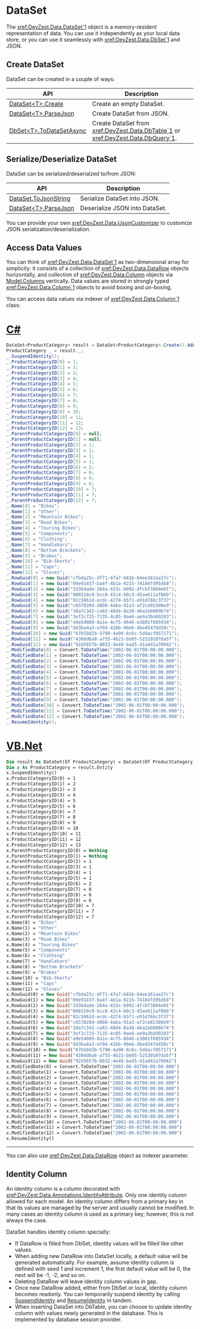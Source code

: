 # DataSet

The <xref:DevZest.Data.DataSet`1> object is a memory-resident representation of data. You can use it independently as your local data store, or you can use it seamlessly with <xref:DevZest.Data.DbSet`1> and JSON.

## Create DataSet

DataSet can be created in a couple of ways:

| API | Description |
|-----|-------------|
| [DataSet\<T\>.Create](xref:DevZest.Data.DataSet`1.Create*) | Create an empty DataSet. |
| [DataSet\<T\>.ParseJson](xref:DevZest.Data.DataSet`1.ParseJson*) | Create DataSet from JSON. |
| [DbSet\<T\>.ToDataSetAsync](xref:DevZest.Data.DbSet`1.ToDataSetAsync*) | Create DataSet from <xref:DevZest.Data.DbTable`1> or <xref:DevZest.Data.DbQuery`1>. |

## Serialize/Deserialize DataSet

DataSet can be serialized/deserialzed to/from JSON:

| API | Description |
|-----|-------------|
| [DataSet.ToJsonString](xref:DevZest.Data.DataSet.ToJsonString*) | Serialize DataSet into JSON. |
| [DataSet\<T\>.ParseJson](xref:DevZest.Data.DataSet`1.ParseJson*) | Deserialize JSON into DataSet. |

You can provide your own <xref:DevZest.Data.IJsonCustomizer> to customize JSON serialization/deserialization.

## Access Data Values

You can think of <xref:DevZest.Data.DataSet`1> as two-dimensional array for simplicity: it consists of a collection of <xref:DevZest.Data.DataRow> objects horizontally, and collection of <xref:DevZest.Data.Column> objects via [Model.Columns](xref:DevZest.Data.Model.Columns) vertically. Data values are stored in strongly typed <xref:DevZest.Data.Column`1> objects to avoid boxing and un-boxing.

You can access data values via indexer of <xref:DevZest.Data.Column`1> class:

# [C#](#tab/cs)

```cs
DataSet<ProductCategory> result = DataSet<ProductCategory>.Create().AddRows(13);
ProductCategory _ = result._;
_.SuspendIdentity();
_.ProductCategoryID[0] = 1;
_.ProductCategoryID[1] = 2;
_.ProductCategoryID[2] = 3;
_.ProductCategoryID[3] = 4;
_.ProductCategoryID[4] = 5;
_.ProductCategoryID[5] = 6;
_.ProductCategoryID[6] = 7;
_.ProductCategoryID[7] = 8;
_.ProductCategoryID[8] = 9;
_.ProductCategoryID[9] = 10;
_.ProductCategoryID[10] = 11;
_.ProductCategoryID[11] = 12;
_.ProductCategoryID[12] = 13;
_.ParentProductCategoryID[0] = null;
_.ParentProductCategoryID[1] = null;
_.ParentProductCategoryID[2] = 1;
_.ParentProductCategoryID[3] = 1;
_.ParentProductCategoryID[4] = 1;
_.ParentProductCategoryID[5] = 1;
_.ParentProductCategoryID[6] = 2;
_.ParentProductCategoryID[7] = 6;
_.ParentProductCategoryID[8] = 6;
_.ParentProductCategoryID[9] = 6;
_.ParentProductCategoryID[10] = 7;
_.ParentProductCategoryID[11] = 7;
_.ParentProductCategoryID[12] = 7;
_.Name[0] = "Bikes";
_.Name[1] = "Other";
_.Name[2] = "Mountain Bikes";
_.Name[3] = "Road Bikes";
_.Name[4] = "Touring Bikes";
_.Name[5] = "Components";
_.Name[6] = "Clothing";
_.Name[7] = "Handlebars";
_.Name[8] = "Bottom Brackets";
_.Name[9] = "Brakes";
_.Name[10] = "Bib-Shorts";
_.Name[11] = "Caps";
_.Name[12] = "Gloves";
_.RowGuid[0] = new Guid("cfbda25c-df71-47a7-b81b-64ee161aa37c");
_.RowGuid[1] = new Guid("09e91437-ba4f-4b1a-8215-74184fd95db8");
_.RowGuid[2] = new Guid("2d364ade-264a-433c-b092-4fcbf3804e01");
_.RowGuid[3] = new Guid("000310c0-bcc8-42c4-b0c3-45ae611af06b");
_.RowGuid[4] = new Guid("02c5061d-ecdc-4274-b5f1-e91d76bc3f37");
_.RowGuid[5] = new Guid("c657828d-d808-4aba-91a3-af2ce02300e9");
_.RowGuid[6] = new Guid("10a7c342-ca82-48d4-8a38-46a2eb089b74");
_.RowGuid[7] = new Guid("3ef2c725-7135-4c85-9ae6-ae9a3bdd9283");
_.RowGuid[8] = new Guid("a9e54089-8a1e-4cf5-8646-e3801f685934");
_.RowGuid[9] = new Guid("d43ba4a3-ef0d-426b-90eb-4be4547dd30c");
_.RowGuid[10] = new Guid("67b58d2b-5798-4a90-8c6c-5ddacf057171");
_.RowGuid[11] = new Guid("430dd6a8-a755-4b23-bb05-52520107da5f");
_.RowGuid[12] = new Guid("92d5657b-0032-4e49-bad5-41a441a70942");
_.ModifiedDate[0] = Convert.ToDateTime("2002-06-01T00:00:00.000");
_.ModifiedDate[1] = Convert.ToDateTime("2002-06-01T00:00:00.000");
_.ModifiedDate[2] = Convert.ToDateTime("2002-06-01T00:00:00.000");
_.ModifiedDate[3] = Convert.ToDateTime("2002-06-01T00:00:00.000");
_.ModifiedDate[4] = Convert.ToDateTime("2002-06-01T00:00:00.000");
_.ModifiedDate[5] = Convert.ToDateTime("2002-06-01T00:00:00.000");
_.ModifiedDate[6] = Convert.ToDateTime("2002-06-01T00:00:00.000");
_.ModifiedDate[7] = Convert.ToDateTime("2002-06-01T00:00:00.000");
_.ModifiedDate[8] = Convert.ToDateTime("2002-06-01T00:00:00.000");
_.ModifiedDate[9] = Convert.ToDateTime("2002-06-01T00:00:00.000");
_.ModifiedDate[10] = Convert.ToDateTime("2002-06-01T00:00:00.000");
_.ModifiedDate[11] = Convert.ToDateTime("2002-06-01T00:00:00.000");
_.ModifiedDate[12] = Convert.ToDateTime("2002-06-01T00:00:00.000");
_.ResumeIdentity();
```

# [VB.Net](#tab/vb)

```vb
Dim result As DataSet(Of ProductCategory) = DataSet(Of ProductCategory).Create().AddRows(13)
Dim x As ProductCategory = result.Entity
x.SuspendIdentity()
x.ProductCategoryID(0) = 1
x.ProductCategoryID(1) = 2
x.ProductCategoryID(2) = 3
x.ProductCategoryID(3) = 4
x.ProductCategoryID(4) = 5
x.ProductCategoryID(5) = 6
x.ProductCategoryID(6) = 7
x.ProductCategoryID(7) = 8
x.ProductCategoryID(8) = 9
x.ProductCategoryID(9) = 10
x.ProductCategoryID(10) = 11
x.ProductCategoryID(11) = 12
x.ProductCategoryID(12) = 13
x.ParentProductCategoryID(0) = Nothing
x.ParentProductCategoryID(1) = Nothing
x.ParentProductCategoryID(2) = 1
x.ParentProductCategoryID(3) = 1
x.ParentProductCategoryID(4) = 1
x.ParentProductCategoryID(5) = 1
x.ParentProductCategoryID(6) = 2
x.ParentProductCategoryID(7) = 6
x.ParentProductCategoryID(8) = 6
x.ParentProductCategoryID(9) = 6
x.ParentProductCategoryID(10) = 7
x.ParentProductCategoryID(11) = 7
x.ParentProductCategoryID(12) = 7
x.Name(0) = "Bikes"
x.Name(1) = "Other"
x.Name(2) = "Mountain Bikes"
x.Name(3) = "Road Bikes"
x.Name(4) = "Touring Bikes"
x.Name(5) = "Components"
x.Name(6) = "Clothing"
x.Name(7) = "Handlebars"
x.Name(8) = "Bottom Brackets"
x.Name(9) = "Brakes"
x.Name(10) = "Bib-Shorts"
x.Name(11) = "Caps"
x.Name(12) = "Gloves"
x.RowGuid(0) = New Guid("cfbda25c-df71-47a7-b81b-64ee161aa37c")
x.RowGuid(1) = New Guid("09e91437-ba4f-4b1a-8215-74184fd95db8")
x.RowGuid(2) = New Guid("2d364ade-264a-433c-b092-4fcbf3804e01")
x.RowGuid(3) = New Guid("000310c0-bcc8-42c4-b0c3-45ae611af06b")
x.RowGuid(4) = New Guid("02c5061d-ecdc-4274-b5f1-e91d76bc3f37")
x.RowGuid(5) = New Guid("c657828d-d808-4aba-91a3-af2ce02300e9")
x.RowGuid(6) = New Guid("10a7c342-ca82-48d4-8a38-46a2eb089b74")
x.RowGuid(7) = New Guid("3ef2c725-7135-4c85-9ae6-ae9a3bdd9283")
x.RowGuid(8) = New Guid("a9e54089-8a1e-4cf5-8646-e3801f685934")
x.RowGuid(9) = New Guid("d43ba4a3-ef0d-426b-90eb-4be4547dd30c")
x.RowGuid(10) = New Guid("67b58d2b-5798-4a90-8c6c-5ddacf057171")
x.RowGuid(11) = New Guid("430dd6a8-a755-4b23-bb05-52520107da5f")
x.RowGuid(12) = New Guid("92d5657b-0032-4e49-bad5-41a441a70942")
x.ModifiedDate(0) = Convert.ToDateTime("2002-06-01T00:00:00.000")
x.ModifiedDate(1) = Convert.ToDateTime("2002-06-01T00:00:00.000")
x.ModifiedDate(2) = Convert.ToDateTime("2002-06-01T00:00:00.000")
x.ModifiedDate(3) = Convert.ToDateTime("2002-06-01T00:00:00.000")
x.ModifiedDate(4) = Convert.ToDateTime("2002-06-01T00:00:00.000")
x.ModifiedDate(5) = Convert.ToDateTime("2002-06-01T00:00:00.000")
x.ModifiedDate(6) = Convert.ToDateTime("2002-06-01T00:00:00.000")
x.ModifiedDate(7) = Convert.ToDateTime("2002-06-01T00:00:00.000")
x.ModifiedDate(8) = Convert.ToDateTime("2002-06-01T00:00:00.000")
x.ModifiedDate(9) = Convert.ToDateTime("2002-06-01T00:00:00.000")
x.ModifiedDate(10) = Convert.ToDateTime("2002-06-01T00:00:00.000")
x.ModifiedDate(11) = Convert.ToDateTime("2002-06-01T00:00:00.000")
x.ModifiedDate(12) = Convert.ToDateTime("2002-06-01T00:00:00.000")
x.ResumeIdentity()
```

***

You can also use <xref:DevZest.Data.DataRow> object as indexer parameter.

## Identity Column

An identity column is a column decorated with <xref:DevZest.Data.Annotations.IdentityAttribute>. Only one identity column allowed for each model. An identity column differs from a primary key in that its values are managed by the server and usually cannot be modified. In many cases an identity column is used as a primary key; however, this is not always the case.

DataSet handles identity column specially:

* If DataRow is filled from DbSet, identity values will be filled like other values.
* When adding new DataRow into DataSet locally, a default value will be generated automatically. For example, assume identity column is defined with seed 1 and increment 1, the first default value will be 0, the next will be -1, -2, and so on.
* Deleting DataRow will leave identity column values in gap.
* Once new DataRow added, either from DbSet or local, identity column becomes readonly. You can temporarily suspend identity by calling [SuspendIdentity](xref:DevZest.Data.Primitives.ModelExtensions.SuspendIdentity*) and [ResumeIdentity](xref:DevZest.Data.Primitives.ModelExtensions.ResumeIdentity*) in tandem.
* When inserting DataSet into DbTable, you can choose to update identity column with values newly generated in the database. This is implemented by database session provider.
